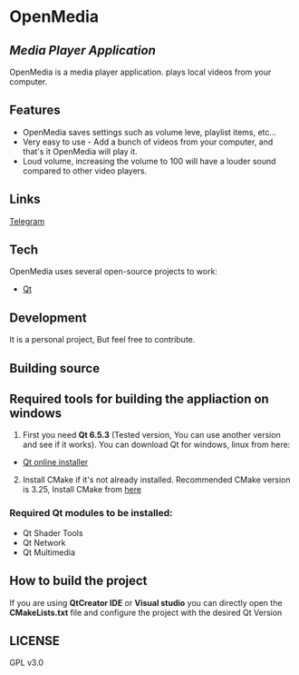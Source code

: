 # OpenMedia
## _Media Player Application_
OpenMedia is a media player application. plays local videos from your computer.

## Features
- OpenMedia saves settings such as volume leve, playlist items, etc...
- Very easy to use - Add a bunch of videos from your computer, and that's it OpenMedia will play it.
- Loud volume, increasing the volume to 100 will have a louder sound compared to other video players.

## Links

[Telegram](https://t.me/ShehabGuii)

## Tech

OpenMedia uses several open-source projects to work:

- [Qt](https://www.qt.io/)

## Development

It is a personal project, But feel free to contribute.

## Building source
## Required tools for building the appliaction on windows

1. First you need **Qt 6.5.3** (Tested version, You can use another version and see if it works). You can download Qt for windows, linux from here:
- [Qt online installer](https://www.qt.io/download-open-source)

2. Install CMake if it's not already installed. Recommended CMake version is 3.25, Install CMake from [here](https://cmake.org/download/)

### Required Qt modules to be installed:

- Qt Shader Tools
- Qt Network
- Qt Multimedia

## How to build the project
If you are using **QtCreator IDE** or **Visual studio** you can directly open the **CMakeLists.txt** file and configure the project with the desired Qt Version

## LICENSE

GPL v3.0
